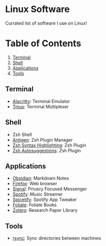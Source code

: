 # Linux Software

Currated list of software I use on Linux!

# Table of Contents

1. [Terminal](#terminal)
2. [Shell](#shell)
3. [Applications](#applications)
4. [Tools](#tools)

## Terminal

- [Alacritty](https://alacritty.org/): Terminal Emulator
- [Tmux](https://github.com/tmux/tmux): Terminal Multiplexer

## Shell
- Zsh Shell
- [Antigen](https://github.com/zsh-users/antigen): Zsh Plugin Manager
- [Zsh Syntax Highlighting](https://github.com/zsh-users/zsh-syntax-highlighting): Zsh Plugin
- [Zsh Autosuggestions](https://github.com/zsh-users/zsh-autosuggestions): Zsh Plugin

## Applications

- [Obsidian](https://obsidian.md/): Markdown Notes
- [Firefox](https://www.mozilla.org/en-US/firefox/): Web browser
- [Signal](https://signal.org/): Privacy Focused Messenger
- [Spotify](https://open.spotify.com/): Music Streamer
- [Spicetify](https://spicetify.app/): Spotify App Tweaker
- [Foliate](https://github.com/johnfactotum/foliate): Foliate Books
- [Zotero](https://www.zotero.org/): Research Paper Library

## Tools

- [rsync](https://rsync.samba.org/): Sync directories between machines
